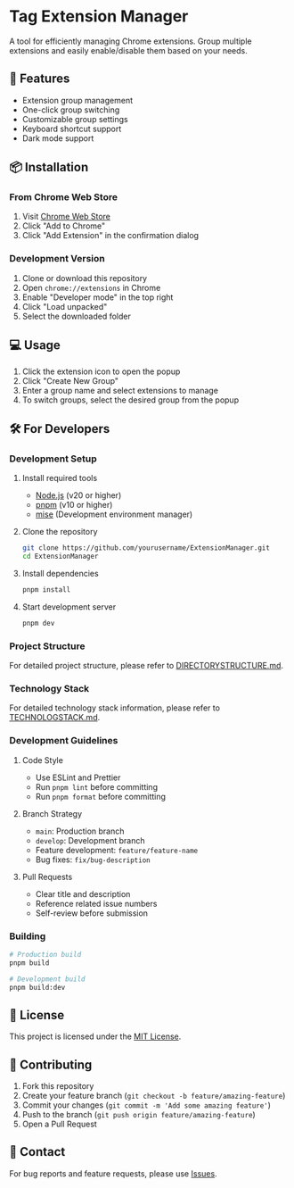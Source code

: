 # Tag Extension Manager

A tool for efficiently managing Chrome extensions. Group multiple extensions and easily enable/disable them based on your needs.

## 🚀 Features

- Extension group management
- One-click group switching
- Customizable group settings
- Keyboard shortcut support
- Dark mode support

## 📦 Installation

### From Chrome Web Store

1. Visit [Chrome Web Store](https://chrome.google.com/webstore/detail/extension-manager/...)
2. Click "Add to Chrome"
3. Click "Add Extension" in the confirmation dialog

### Development Version

1. Clone or download this repository
2. Open `chrome://extensions` in Chrome
3. Enable "Developer mode" in the top right
4. Click "Load unpacked"
5. Select the downloaded folder

## 💻 Usage

1. Click the extension icon to open the popup
2. Click "Create New Group"
3. Enter a group name and select extensions to manage
4. To switch groups, select the desired group from the popup

## 🛠️ For Developers

### Development Setup

1. Install required tools

   - [Node.js](https://nodejs.org/) (v20 or higher)
   - [pnpm](https://pnpm.io/) (v10 or higher)
   - [mise](https://mise.jdx.dev/) (Development environment manager)

2. Clone the repository

   ```bash
   git clone https://github.com/yourusername/ExtensionManager.git
   cd ExtensionManager
   ```

3. Install dependencies

   ```bash
   pnpm install
   ```

4. Start development server
   ```bash
   pnpm dev
   ```

### Project Structure

For detailed project structure, please refer to [DIRECTORYSTRUCTURE.md](./DIRECTORYSTRUCTURE.md).

### Technology Stack

For detailed technology stack information, please refer to [TECHNOLOGSTACK.md](./TECHNOLOGSTACK.md).

### Development Guidelines

1. Code Style

   - Use ESLint and Prettier
   - Run `pnpm lint` before committing
   - Run `pnpm format` before committing

2. Branch Strategy

   - `main`: Production branch
   - `develop`: Development branch
   - Feature development: `feature/feature-name`
   - Bug fixes: `fix/bug-description`

3. Pull Requests
   - Clear title and description
   - Reference related issue numbers
   - Self-review before submission

### Building

```bash
# Production build
pnpm build

# Development build
pnpm build:dev
```

## 📝 License

This project is licensed under the [MIT License](./LICENSE).

## 🤝 Contributing

1. Fork this repository
2. Create your feature branch (`git checkout -b feature/amazing-feature`)
3. Commit your changes (`git commit -m 'Add some amazing feature'`)
4. Push to the branch (`git push origin feature/amazing-feature`)
5. Open a Pull Request

## 📮 Contact

For bug reports and feature requests, please use [Issues](https://github.com/yourusername/ExtensionManager/issues).

